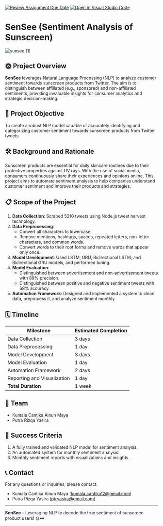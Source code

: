 [![Review Assignment Due Date](https://classroom.github.com/assets/deadline-readme-button-24ddc0f5d75046c5622901739e7c5dd533143b0c8e959d652212380cedb1ea36.svg)](https://classroom.github.com/a/4g4dJXpF)
[![Open in Visual Studio Code](https://classroom.github.com/assets/open-in-vscode-718a45dd9cf7e7f842a935f5ebbe5719a5e09af4491e668f4dbf3b35d5cca122.svg)](https://classroom.github.com/online_ide?assignment_repo_id=15228806&assignment_repo_type=AssignmentRepo)

# SenSee (Sentiment Analysis of Sunscreen)
![sunsee (1)](https://github.com/FTDS-assignment-bay/p2-final-project-sensee/assets/162549243/ecde7944-446c-4419-99d9-1829b89b39a3)

## 🌞 Project Overview
**SenSee** leverages Natural Language Processing (NLP) to analyze customer sentiment towards sunscreen products from Twitter. The aim is to distinguish between affiliated (e.g., sponsored) and non-affiliated sentiments, providing invaluable insights for consumer analytics and strategic decision-making.

## 🎯 Project Objective
To create a robust NLP model capable of accurately identifying and categorizing customer sentiment towards sunscreen products from Twitter tweets.

## 🛠️ Background and Rationale
Sunscreen products are essential for daily skincare routines due to their protective properties against UV rays. With the rise of social media, consumers continuously share their experiences and opinions online. This project aims to automate sentiment analysis to help companies understand customer sentiment and improve their products and strategies.

## 📋 Scope of the Project
1. **Data Collection**: Scraped 5210 tweets using Node.js tweet harvest technology.
2. **Data Preprocessing**: 
   - Convert all characters to lowercase.
   - Remove mentions, hashtags, spaces, repeated letters, non-letter characters, and common words.
   - Convert words to their root forms and remove words that appear only once.
3. **Model Development**: Used LSTM, GRU, Bidirectional LSTM, and Bidirectional GRU models, and performed tuning.
4. **Model Evaluation**: 
   - Distinguished between advertisement and non-advertisement tweets with 89% precision.
   - Distinguished between positive and negative sentiment tweets with 68% accuracy.
5. **Automation Framework**: Designed and implemented a system to clean data, preprocess it, and analyze sentiment monthly.

## 🗓️ Timeline
| Milestone                  | Estimated Completion |
|----------------------------|----------------------|
| Data Collection            | 3 days               |
| Data Preprocessing         | 1 day                |
| Model Development          | 3 days               |
| Model Evaluation           | 1 day                |
| Automation Framework       | 2 days               |
| Reporting and Visualization| 1 day                |
| **Total Duration**         | 1 week               |

## 👥 Team
- Kumala Cantika Ainun Maya
- Putra Rizqa Yasira

## 🎯 Success Criteria
1. A fully trained and validated NLP model for sentiment analysis.
2. An automated system for monthly sentiment analysis.
3. Monthly sentiment reports with visualizations and insights.


## 📞 Contact
For any questions or inquiries, please contact:
- Kumala Cantika Ainun Maya (kumala.cantika12@gmail.com)
- Putra Rizqa Yasira (ptryasira@gmail.com)

---

**SenSee** - Leveraging NLP to decode the true sentiment of sunscreen product users! 🌞🕶️
